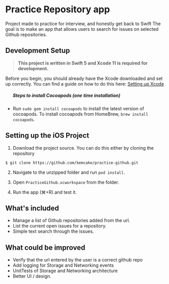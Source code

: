 
# Practice Repository app

Project made to practice for interview, and honestly get back to Swift
The goal is to make an app that allows users to search for issues on selected Github repositories.

## Development Setup
> __This project is written in Swift 5 and Xcode 11 is required for development.__

Before you begin, you should already have the Xcode downloaded and set up correctly. You can find a guide on how to do this here: [Setting up Xcode](https://developer.apple.com/xcode/)

##### &nbsp;&nbsp;&nbsp;&nbsp;&nbsp;&nbsp; Steps to install Cocoapods (one time installation)

- Run `sudo gem install cocoapods` to install the latest version of cocoapods. To install cocoapods from HomeBrew, `brew install cocoapods`.

## Setting up the iOS Project

1. Download the project source. You can do this either by cloning the repository 
```
$ git clone https://github.com/kemcake/practice-github.git
```

2. Navigate to the unzipped folder and run `pod install`.

3. Open `PracticeGithub.xcworkspace` from the folder.

4. Run the app (⌘+R).and test it.


## What's included
- Manage a list of Github repositories added from the url.
- List the current open issues for a repository.
- Simple text search through the issues.

## What could be improved
- Verify that the url entered by the user is a correct github repo
- Add logging for Storage and Networking events
- UnitTests of Storage and Networking architecture
- Better UI / design.
